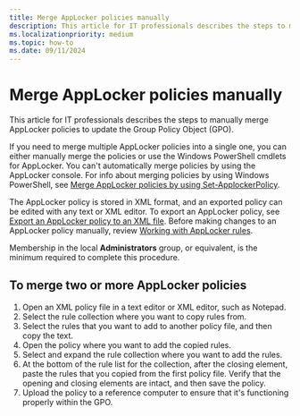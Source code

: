 ```yaml
---
title: Merge AppLocker policies manually
description: This article for IT professionals describes the steps to manually merge AppLocker policies to update the Group Policy Object (GPO).
ms.localizationpriority: medium
ms.topic: how-to
ms.date: 09/11/2024
---
```


# Merge AppLocker policies manually

This article for IT professionals describes the steps to manually merge AppLocker policies to update the Group Policy Object (GPO).

If you need to merge multiple AppLocker policies into a single one, you can either manually merge the policies or use the Windows PowerShell cmdlets for AppLocker. You can't automatically merge policies by using the AppLocker console. For info about merging policies by using Windows PowerShell, see [Merge AppLocker policies by using Set-ApplockerPolicy](merge-applocker-policies-by-using-set-applockerpolicy.md).

The AppLocker policy is stored in XML format, and an exported policy can be edited with any text or XML editor. To export an AppLocker policy, see [Export an AppLocker policy to an XML file](export-an-applocker-policy-to-an-xml-file.md). Before making changes to an AppLocker policy manually, review [Working with AppLocker rules](working-with-applocker-rules.md).

Membership in the local **Administrators** group, or equivalent, is the minimum required to complete this procedure.

## To merge two or more AppLocker policies

1. Open an XML policy file in a text editor or XML editor, such as Notepad.
2. Select the rule collection where you want to copy rules from.
3. Select the rules that you want to add to another policy file, and then copy the text.
4. Open the policy where you want to add the copied rules.
5. Select and expand the rule collection where you want to add the rules.
6. At the bottom of the rule list for the collection, after the closing element, paste the rules that you copied from the first policy file. Verify that the opening and closing elements are intact, and then save the policy.
7. Upload the policy to a reference computer to ensure that it's functioning properly within the GPO.

